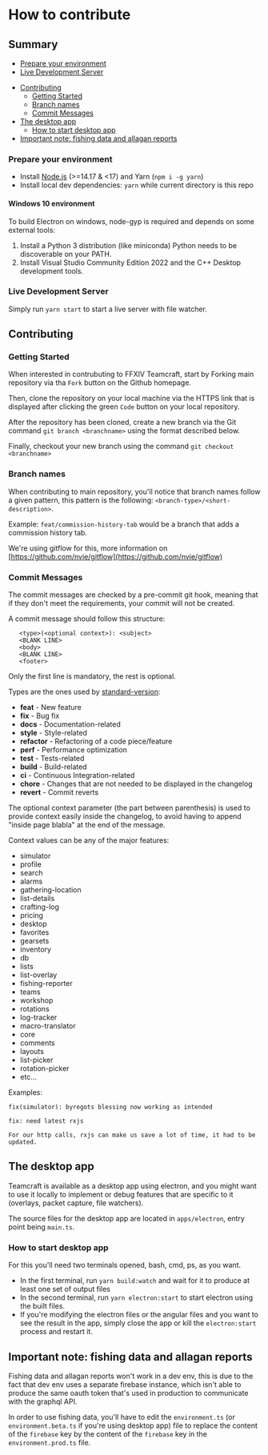 # How to contribute

## Summary
* [Prepare your environment](#prepare-your-environment)
* [Live Development Server](#live-development-server)
- [Contributing](#contributing)
  * [Getting Started](#getting-started)
  * [Branch names](#branch-names)
  * [Commit Messages](#commit-messages)
- [The desktop app](#the-desktop-app)
  * [How to start desktop app](#how-to-start-desktop-app)
- [Important note: fishing data and allagan reports](#important-note--fishing-data-and-allagan-reports)



### Prepare your environment
* Install [Node.js](http://nodejs.org/) (>=14.17 & <17) and Yarn (`npm i -g yarn`)
* Install local dev dependencies: `yarn` while current directory is this repo

#### Windows 10 environment

To build Electron on windows, node-gyp is required and depends on some external tools:

1. Install a Python 3 distribution (like miniconda) Python needs to be discoverable on your PATH.
1. Install Visual Studio Community Edition 2022 and the C++ Desktop development tools.

### Live Development Server

Simply run `yarn start` to start a live server with file watcher.

## Contributing

### Getting Started

When interested in contrubuting to FFXIV Teamcraft, start by Forking main repository via tha `Fork` button on the Github homepage. 

Then, clone the repository on your local machine via the HTTPS link that is displayed after clicking the green `Code` button on your local repository.

After the repository has been cloned, create a new branch via the Git command `git branch <branchname>` using the format described below. 

Finally, checkout your new branch using the command `git checkout <branchname>`

### Branch names

When contributing to main repository, you'll notice that branch names follow a given pattern,
this pattern is the following: `<branch-type>/<short-description>`.

Example: `feat/commission-history-tab` would be a branch that adds a commission history tab.

We're using gitflow for this, more information on [https://github.com/nvie/gitflow](https://github.com/nvie/gitflow)

### Commit Messages
 The commit messages are checked by a pre-commit git hook, meaning that if they don't meet the requirements, 
 your commit will not be created.
 
 A commit message should follow this structure:
 ```
    <type>(<optional context>): <subject>
    <BLANK LINE>
    <body>
    <BLANK LINE>
    <footer>
 ```
 
 Only the first line is mandatory, the rest is optional.
 
 Types are the ones used by [standard-version](https://github.com/conventional-changelog/standard-version):
 
 - **feat** - New feature
 - **fix** - Bug fix
 - **docs** - Documentation-related
 - **style** - Style-related
 - **refactor** - Refactoring of a code piece/feature
 - **perf** - Performance optimization
 - **test** - Tests-related
 - **build** - Build-related
 - **ci** - Continuous Integration-related
 - **chore** - Changes that are not needed to be displayed in the changelog
 - **revert** - Commit reverts
 
 The optional context parameter (the part between parenthesis) is used to provide context
 easily inside the changelog, to avoid having to append "inside page blabla" at the end of the message.
 
 Context values can be any of the major features:
 
  - simulator
  - profile
  - search
  - alarms
  - gathering-location
  - list-details
  - crafting-log
  - pricing
  - desktop
  - favorites
  - gearsets
  - inventory
  - db
  - lists
  - list-overlay
  - fishing-reporter
  - teams
  - workshop
  - rotations
  - log-tracker
  - macro-translator
  - core
  - comments
  - layouts
  - list-picker
  - rotation-picker
  - etc...
 
 Examples:
 
 `fix(simulator): byregots blessing now working as intended`
 
 ```
 fix: need latest rxjs
 
 For our http calls, rxjs can make us save a lot of time, it had to be updated.
 ```


## The desktop app

Teamcraft is available as a desktop app using electron, and you might want to use it locally to implement or debug features that are specific to it (overlays, packet capture, file watchers).

The source files for the desktop app are located in `apps/electron`, entry point being `main.ts`.

### How to start desktop app

For this you'll need two terminals opened, bash, cmd, ps, as you want.

 - In the first terminal, run `yarn build:watch` and wait for it to produce at least one set of output files
 - In the second terminal, run `yarn electron:start` to start electron using the built files.
 - If you're modifying the electron files or the angular files and you want to see the result in the app, simply close the app or kill the `electron:start` process and restart it.

## Important note: fishing data and allagan reports

Fishing data and allagan reports won't work in a dev env, this is due to the fact that dev env uses a separate firebase instance, which isn't able to produce the same oauth token that's used in production to communicate with the graphql API. 

In order to use fishing data, you'll have to edit the `environment.ts` (or `environment.beta.ts` if you're using desktop app) file to replace the content of the `firebase` key by the content of the `firebase` key in the `environment.prod.ts` file.
